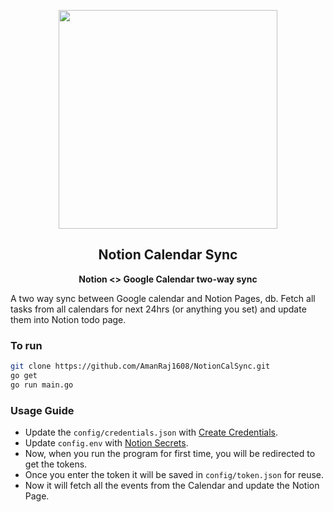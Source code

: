 <p align="center"><img src="" align="center" width="350"></p>
<h2 align="center">Notion Calendar Sync</h2>
<p align="center"><b>Notion <> Google Calendar two-way sync</b></p>

A two way sync between Google calendar and Notion Pages, db. Fetch all tasks from all calendars for next 24hrs (or anything you set) and update them into Notion todo page.

### To run

```bash
git clone https://github.com/AmanRaj1608/NotionCalSync.git
go get
go run main.go
```

### Usage Guide

- Update the `config/credentials.json` with [Create Credentials](https://developers.google.com/workspace/guides/create-credentials).
- Update `config.env` with [Notion Secrets](https://www.notion.so/my-integrations).
- Now, when you run the program for first time, you will be redirected to get the tokens.
- Once you enter the token it will be saved in `config/token.json` for reuse.
- Now it will fetch all the events from the Calendar and update the Notion Page.
